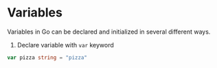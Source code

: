 # Variables

Variables in Go can be declared and initialized in several different ways.

1. Declare variable with `var` keyword
```go
var pizza string = "pizza"
```